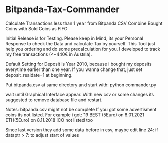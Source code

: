 # Bitpanda-Tax-Commander
Calculate Transactions less than 1 year from Bitpanda CSV
Combine Bought Coins with Sold Coins as FIFO

Initial Release is for Testing.
Please keep in Mind, its your Personal Response to check the Data and calculate Tax by yourself.
This Tool just help you ordering and do some precalculation for you. I developed to track my free transactions (<~440€ in Austria).

Default Setting for Deposit is Year 2010, because i bought my deposits everytime earlier than one year.
If you wanna change that, just set deposit_realdate=1 at beginning.

Put bitpanda.csv at same directory and start with:
python commander.py

wait until Graphical Interface appear. With new csv or some changes its suggested to remove database file and restart.

Notes:
bitpanda.csv might not be complete
If you got some advertisment coins its not listed.
For example i got: 
19 BEST (5Euro) on 8.01.2021
ETH(5Euro) on 8.11.2018
ICO not listed too

Since last version they add some data before in csv, maybe edit line 24:
        if dataptr > 7:
to adjust start of values